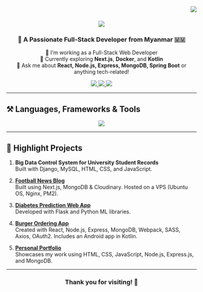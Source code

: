 <!-- Visitor Badge -->
<img align="right" src="https://visitor-badge.laobi.icu/badge?page_id=MyatThuraSoe" />

<h1 align="center">
  <img src="https://readme-typing-svg.herokuapp.com/?font=Righteous&size=35&center=true&vCenter=true&width=500&height=70&duration=4000&lines=Hi+There!+👋;+I'm+Myat+Thura+Soe!" />
</h1>

<h3 align="center">🚀 A Passionate Full-Stack Developer from Myanmar 🇲🇲</h3>

<p align="center">
  🔭 I'm working as a Full-Stack Web Developer <br />
  🌱 Currently exploring <strong>Next.js</strong>, <strong>Docker</strong>, and <strong>Kotlin</strong> <br />
  💬 Ask me about <strong>React, Node.js, Express, MongoDB, Spring Boot</strong> or anything tech-related!
</p>

<div align="center">
  <a href="mailto:myatthu.dev@gmail.com">
    <img src="https://img.shields.io/badge/Gmail-333333?style=for-the-badge&logo=gmail&logoColor=red" />
  </a>
  <a href="https://linkedin.com/in/myatthurasoe" target="_blank">
    <img src="https://img.shields.io/badge/LinkedIn-0077B5?style=for-the-badge&logo=linkedin&logoColor=white" />
  </a>
  <a href="https://myatthurasoe.github.io/portfolio/" target="_blank">
    <img src="https://img.shields.io/badge/Portfolio-FF5722?style=for-the-badge&logo=vercel&logoColor=white" />
  </a>
</div>

---

## ⚒️ Languages, Frameworks & Tools

<div align="center">
  <img src="https://skillicons.dev/icons?i=react,nodejs,express,java,spring,nextjs,mongodb,mysql,kotlin,php,git,docker,linux" />
</div>

---

## 📂 Highlight Projects

1. **Big Data Control System for University Student Records**  
   Built with Django, MySQL, HTML, CSS, and JavaScript.

2. **[Football News Blog](#)**  
   Built using Next.js, MongoDB & Cloudinary. Hosted on a VPS (Ubuntu OS, Nginx, PM2).

3. **[Diabetes Prediction Web App](#)**  
   Developed with Flask and Python ML libraries.

4. **[Burger Ordering App](https://glorytaste.netlify.app)**  
   Created with React, Node.js, Express, MongoDB, Webpack, SASS, Axios, OAuth2. Includes an Android app in Kotlin.

5. **[Personal Portfolio](https://myatthurasoe.github.io/portfolio/)**  
   Showcases my work using HTML, CSS, JavaScript, Node.js, Express.js, and MongoDB.

---

<div align="center">
  <h3>Thank you for visiting! 🚀</h3>
</div>
